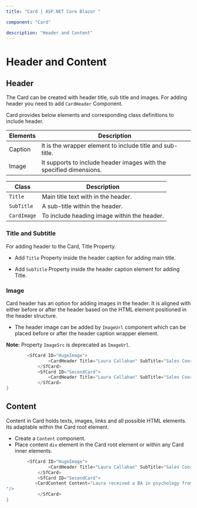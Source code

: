 ```yaml
---
title: "Card | ASP.NET Core Blazor "

component: "Card"

description: "Header and Content"
---
```

<!-- markdownlint-disable MD036 -->

# Header and Content

## Header

The Card can be created with header title, sub title and images. For adding header you need to add `CardHeader` Component.

Card provides below elements and corresponding class definitions to include header.

Elements   | Description
------------ | -------------
Caption | It is the wrapper element to include title and sub-title.
Image | It supports to include header images with the specified dimensions.

Class   | Description
------------ | -------------
`Title` |  Main title text with in the header.
`SubTitle` | A sub-title within the header.
`CardImage` | To include heading image within the header.

### Title and Subtitle

For adding header to the Card, Title Property.

* Add `Title` Property inside the header caption for adding main title.

* Add `SubTitle` Property inside the header caption element for adding Title.

### Image

Card header has an option for adding images in the header. It is aligned with either before or after the header based on the HTML element positioned in the header structure.

* The header image can be added by `ImageUrl` component  which can be placed before or after the header caption wrapper element.

**Note:** Property `ImageSrc` is deprecated as `ImageUrl`.

```csharp
        <SfCard ID="HugeImage">
                <CardHeader Title="Laura Callahan" SubTitle="Sales Coordinator and Representative" ImageUrl="images/cards/football.png" />
            </SfCard>
            <SfCard ID="SecondCard">
                <CardHeader Title="Laura Callahan" SubTitle="Sales Coordinator and Representative" ImageUrl="images/cards/football.png" />
            </SfCard>
}
```

## Content

Content in Card holds texts, images, links and all possible HTML elements. Its adaptable within the Card root element.

* Create a `Content` component.
* Place content `div` element in the Card root element or within any Card inner elements.

```csharp
        <SfCard ID="HugeImage">
                <CardHeader Title="Laura Callahan" SubTitle="Sales Coordinator and Representative" ImageUrl="images/cards/football.png" />
            </SfCard>
            <SfCard ID="SecondCard">
           <CardContent Content="Laura received a BA in psychology from the University of Washington. She has also completed a course in business French. She reads and writes French.
"/>
            </SfCard>
}
```